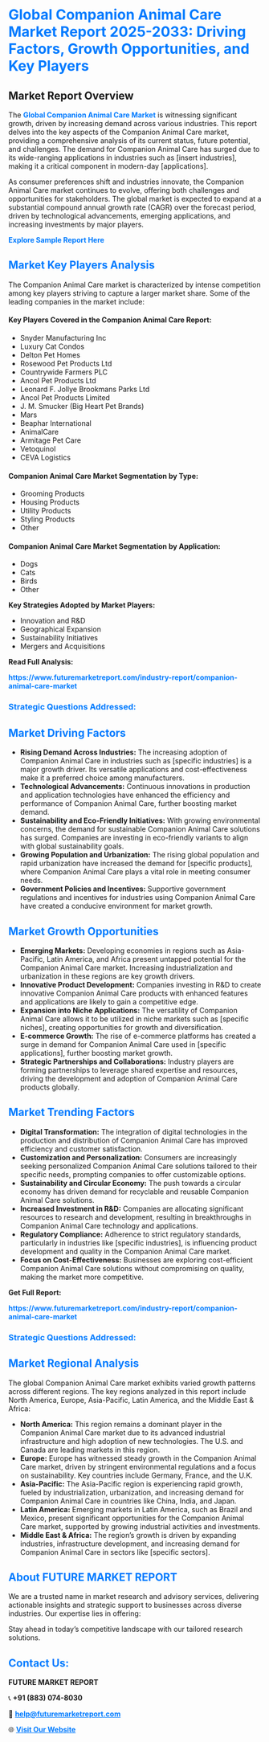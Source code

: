 <h1 style="color: #007BFF;">Global Companion Animal Care Market Report 2025-2033: Driving Factors, Growth Opportunities, and Key Players</h1>

<section id="overview">
<h2>Market Report Overview</h2>
<p>The <a href="https://www.futuremarketreport.com/industry-report/companion-animal-care-market" style="color: #007BFF; text-decoration: none;"><strong>Global Companion Animal Care Market</strong></a> is witnessing significant growth, driven by increasing demand across various industries. This report delves into the key aspects of the Companion Animal Care market, providing a comprehensive analysis of its current status, future potential, and challenges. The demand for Companion Animal Care has surged due to its wide-ranging applications in industries such as [insert industries], making it a critical component in modern-day [applications].</p>
<p>As consumer preferences shift and industries innovate, the Companion Animal Care market continues to evolve, offering both challenges and opportunities for stakeholders. The global market is expected to expand at a substantial compound annual growth rate (CAGR) over the forecast period, driven by technological advancements, emerging applications, and increasing investments by major players.</p>
</section>

<section id="overview">
<p><a href="https://www.futuremarketreport.com/request-sample/reportId=86537" style="color: #007BFF; text-decoration: none;"><strong>Explore Sample Report Here</strong></a></p>
</section>

<section id="key-players">
<h2 style="color: #007BFF;">Market Key Players Analysis</h2>
<p>The Companion Animal Care market is characterized by intense competition among key players striving to capture a larger market share. Some of the leading companies in the market include:</p>
<h4>Key Players Covered in the Companion Animal Care Report:</h4>
<ul><li>Snyder Manufacturing Inc</li><li>Luxury Cat Condos</li><li>Delton Pet Homes</li><li>Rosewood Pet Products Ltd</li><li>Countrywide Farmers PLC</li><li>Ancol Pet Products Ltd</li><li>Leonard F. Jollye Brookmans Parks Ltd</li><li>Ancol Pet Products Limited</li><li>J. M. Smucker (Big Heart Pet Brands)</li><li>Mars</li><li>Beaphar International</li><li>AnimalCare</li><li>Armitage Pet Care</li><li>Vetoquinol</li><li>CEVA Logistics</li></ul>
<h4>Companion Animal Care Market Segmentation by Type:</h4>
<ul><li>Grooming Products</li><li>Housing Products</li><li>Utility Products</li><li>Styling Products</li><li>Other</li></ul>

<h4>Companion Animal Care Market Segmentation by Application:</h4>
<ul><li>Dogs</li><li>Cats</li><li>Birds</li><li>Other</li></ul>
<p><strong>Key Strategies Adopted by Market Players:</strong></p>
<ul>
<li>Innovation and R&D</li>
<li>Geographical Expansion</li>
<li>Sustainability Initiatives</li>
<li>Mergers and Acquisitions</li>
</ul>
</section>

<section>
<p><strong>Read Full Analysis: </strong></p><a href="https://www.futuremarketreport.com/industry-report/companion-animal-care-market" style="color: #007BFF; text-decoration: none;"><strong>https://www.futuremarketreport.com/industry-report/companion-animal-care-market</strong></a>
<h3 style="color: #007BFF;">Strategic Questions Addressed:</h3>
</section>

<section id="driving-factors">
<h2 style="color: #007BFF;">Market Driving Factors</h2>
<ul>
<li><strong>Rising Demand Across Industries:</strong> The increasing adoption of Companion Animal Care in industries such as [specific industries] is a major growth driver. Its versatile applications and cost-effectiveness make it a preferred choice among manufacturers.</li>
<li><strong>Technological Advancements:</strong> Continuous innovations in production and application technologies have enhanced the efficiency and performance of Companion Animal Care, further boosting market demand.</li>
<li><strong>Sustainability and Eco-Friendly Initiatives:</strong> With growing environmental concerns, the demand for sustainable Companion Animal Care solutions has surged. Companies are investing in eco-friendly variants to align with global sustainability goals.</li>
<li><strong>Growing Population and Urbanization:</strong> The rising global population and rapid urbanization have increased the demand for [specific products], where Companion Animal Care plays a vital role in meeting consumer needs.</li>
<li><strong>Government Policies and Incentives:</strong> Supportive government regulations and incentives for industries using Companion Animal Care have created a conducive environment for market growth.</li>
</ul>
</section>

<section id="growth-opportunities">
<h2 style="color: #007BFF;">Market Growth Opportunities</h2>
<ul>
<li><strong>Emerging Markets:</strong> Developing economies in regions such as Asia-Pacific, Latin America, and Africa present untapped potential for the Companion Animal Care market. Increasing industrialization and urbanization in these regions are key growth drivers.</li>
<li><strong>Innovative Product Development:</strong> Companies investing in R&D to create innovative Companion Animal Care products with enhanced features and applications are likely to gain a competitive edge.</li>
<li><strong>Expansion into Niche Applications:</strong> The versatility of Companion Animal Care allows it to be utilized in niche markets such as [specific niches], creating opportunities for growth and diversification.</li>
<li><strong>E-commerce Growth:</strong> The rise of e-commerce platforms has created a surge in demand for Companion Animal Care used in [specific applications], further boosting market growth.</li>
<li><strong>Strategic Partnerships and Collaborations:</strong> Industry players are forming partnerships to leverage shared expertise and resources, driving the development and adoption of Companion Animal Care products globally.</li>
</ul>
</section>

<section id="trending-factors">
<h2 style="color: #007BFF;">Market Trending Factors</h2>
<ul>
<li><strong>Digital Transformation:</strong> The integration of digital technologies in the production and distribution of Companion Animal Care has improved efficiency and customer satisfaction.</li>
<li><strong>Customization and Personalization:</strong> Consumers are increasingly seeking personalized Companion Animal Care solutions tailored to their specific needs, prompting companies to offer customizable options.</li>
<li><strong>Sustainability and Circular Economy:</strong> The push towards a circular economy has driven demand for recyclable and reusable Companion Animal Care solutions.</li>
<li><strong>Increased Investment in R&D:</strong> Companies are allocating significant resources to research and development, resulting in breakthroughs in Companion Animal Care technology and applications.</li>
<li><strong>Regulatory Compliance:</strong> Adherence to strict regulatory standards, particularly in industries like [specific industries], is influencing product development and quality in the Companion Animal Care market.</li>
<li><strong>Focus on Cost-Effectiveness:</strong> Businesses are exploring cost-efficient Companion Animal Care solutions without compromising on quality, making the market more competitive.</li>
</ul>
</section>

<section>
<p><strong>Get Full Report: </strong></p><a href="https://www.futuremarketreport.com/industry-report/companion-animal-care-market" style="color: #007BFF; text-decoration: none;"><strong>https://www.futuremarketreport.com/industry-report/companion-animal-care-market</strong></a>
<h3 style="color: #007BFF;">Strategic Questions Addressed:</h3>
</section>


<section id="regional-analysis">
<h2 style="color: #007BFF;">Market Regional Analysis</h2>
<p>The global Companion Animal Care market exhibits varied growth patterns across different regions. The key regions analyzed in this report include North America, Europe, Asia-Pacific, Latin America, and the Middle East & Africa:</p>
<ul>
<li><strong>North America:</strong> This region remains a dominant player in the Companion Animal Care market due to its advanced industrial infrastructure and high adoption of new technologies. The U.S. and Canada are leading markets in this region.</li>
<li><strong>Europe:</strong> Europe has witnessed steady growth in the Companion Animal Care market, driven by stringent environmental regulations and a focus on sustainability. Key countries include Germany, France, and the U.K.</li>
<li><strong>Asia-Pacific:</strong> The Asia-Pacific region is experiencing rapid growth, fueled by industrialization, urbanization, and increasing demand for Companion Animal Care in countries like China, India, and Japan.</li>
<li><strong>Latin America:</strong> Emerging markets in Latin America, such as Brazil and Mexico, present significant opportunities for the Companion Animal Care market, supported by growing industrial activities and investments.</li>
<li><strong>Middle East & Africa:</strong> The region’s growth is driven by expanding industries, infrastructure development, and increasing demand for Companion Animal Care in sectors like [specific sectors].</li>
</ul>
</section>

<footer>
<h2 style="color: #007BFF;">About FUTURE MARKET REPORT</h2>
<p>We are a trusted name in market research and advisory services, delivering actionable insights and strategic support to businesses across diverse industries. Our expertise lies in offering:</p>

<p>Stay ahead in today’s competitive landscape with our tailored research solutions.</p>

<h2 style="color: #007BFF;">Contact Us:</h2>
<p><strong>FUTURE MARKET REPORT</strong></p>
<p>📞 <strong>+91 (883) 074-8030</strong></p>
<p>📧 <strong><a href="mailto:help@futuremarketreport.com" style="color: #007BFF;">help@futuremarketreport.com</a></strong></p>
<p>🌐 <strong><a href="https://www.futuremarketreport.com/" style="color: #007BFF;">Visit Our Website</a></strong></p>
</footer>